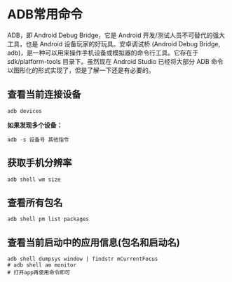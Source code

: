 # ADB常用命令

ADB，即 Android Debug Bridge，它是 Android 开发/测试人员不可替代的强大工具，也是 Android 设备玩家的好玩具。安卓调试桥 (Android Debug Bridge, adb)，是一种可以用来操作手机设备或模拟器的命令行工具。它存在于 sdk/platform-tools 目录下。虽然现在 Android Studio 已经将大部分 ADB 命令以图形化的形式实现了，但是了解一下还是有必要的。



## 查看当前连接设备

```shell
adb devices

```

**如果发现多个设备：**

```shell
adb -s 设备号 其他指令

```







## 获取手机分辨率

```shell
adb shell wm size

```



## 查看所有包名

```shell
adb shell pm list packages

```



## 查看当前启动中的应用信息(包名和启动名)

```shell
adb shell dumpsys window | findstr mCurrentFocus
# adb shell am monitor
# 打开app再使用命令即可

```



